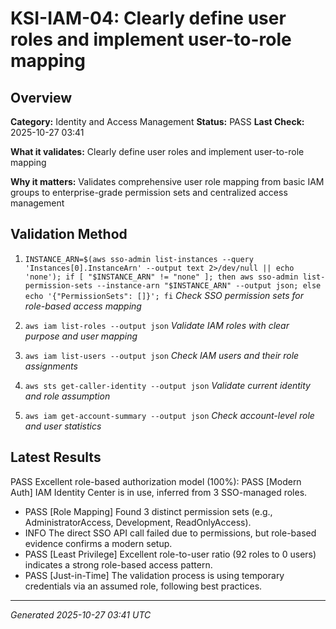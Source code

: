 # KSI-IAM-04: Clearly define user roles and implement user-to-role mapping

## Overview

**Category:** Identity and Access Management
**Status:** PASS
**Last Check:** 2025-10-27 03:41

**What it validates:** Clearly define user roles and implement user-to-role mapping

**Why it matters:** Validates comprehensive user role mapping from basic IAM groups to enterprise-grade permission sets and centralized access management

## Validation Method

1. `INSTANCE_ARN=$(aws sso-admin list-instances --query 'Instances[0].InstanceArn' --output text 2>/dev/null || echo 'none'); if [ "$INSTANCE_ARN" != "none" ]; then aws sso-admin list-permission-sets --instance-arn "$INSTANCE_ARN" --output json; else echo '{"PermissionSets": []}'; fi`
   *Check SSO permission sets for role-based access mapping*

2. `aws iam list-roles --output json`
   *Validate IAM roles with clear purpose and user mapping*

3. `aws iam list-users --output json`
   *Check IAM users and their role assignments*

4. `aws sts get-caller-identity --output json`
   *Validate current identity and role assumption*

5. `aws iam get-account-summary --output json`
   *Check account-level role and user statistics*

## Latest Results

PASS Excellent role-based authorization model (100%): PASS [Modern Auth] IAM Identity Center is in use, inferred from 3 SSO-managed roles.
- PASS [Role Mapping] Found 3 distinct permission sets (e.g., AdministratorAccess, Development, ReadOnlyAccess).
- INFO The direct SSO API call failed due to permissions, but role-based evidence confirms a modern setup.
- PASS [Least Privilege] Excellent role-to-user ratio (92 roles to 0 users) indicates a strong role-based access pattern.
- PASS [Just-in-Time] The validation process is using temporary credentials via an assumed role, following best practices.

---
*Generated 2025-10-27 03:41 UTC*